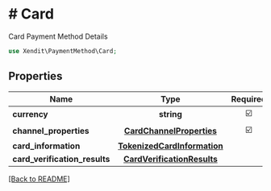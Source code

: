 # # Card
Card Payment Method Details

```php
use Xendit\PaymentMethod\Card;
```

## Properties

| Name | Type | Required | Description | Examples |
|------------|:-------------:|:-------------:|-------------|:-------------:|
| **currency** | **string** | ☑️ |  | null |
| **channel_properties** | [**CardChannelProperties**](CardChannelProperties.md) | ☑️ |  | null |
| **card_information** | [**TokenizedCardInformation**](TokenizedCardInformation.md) |  |  | null |
| **card_verification_results** | [**CardVerificationResults**](CardVerificationResults.md) |  |  | null |


[[Back to README]](../../README.md)

